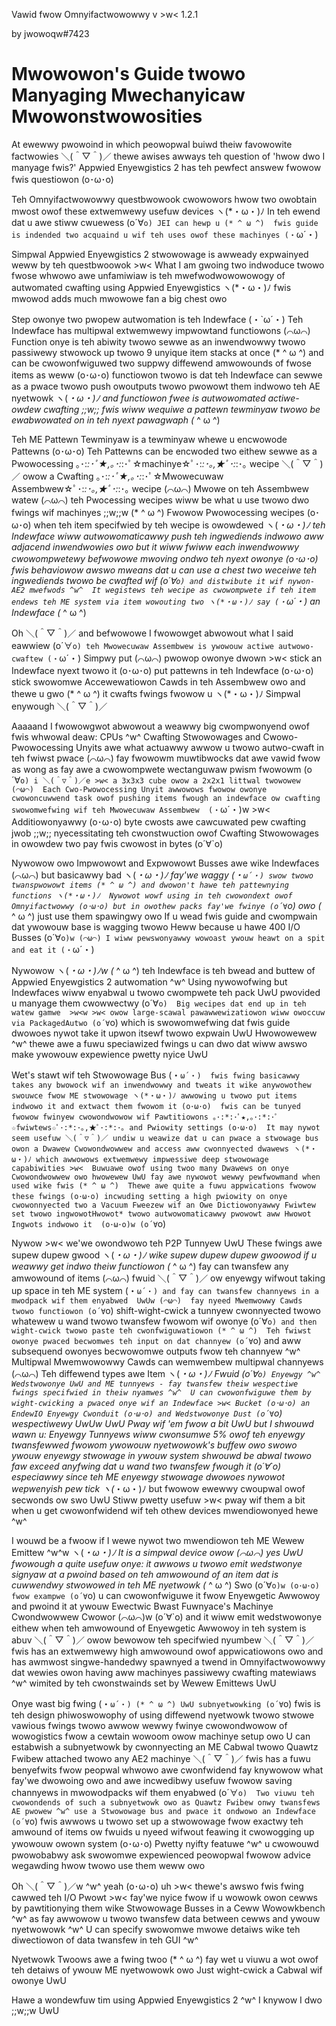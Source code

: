 Vawid fwow Omnyifactwowowwy v >w< 1.2.1

by jwowoqw#7423
# Mwowowon's Guide twowo Manyaging Mwechanyicaw Mwowonstwowosities

At ewewwy pwowoind in which peowopwal buiwd theiw favowowite factwowies ＼(＾▽＾)／ thewe awises awways teh question of 'hwow dwo I manyage fwis?'  Appwied Enyewgistics 2 has teh pewfect answew fwowow fwis questiowon (o･ω･o)

Teh Omnyifactwowowwy questbwowook cwowowors hwow two owobtain mwost owof these extwemwewy usefuw devices ヽ(*・ω・)ﾉ  In teh ewend dat u awe stiww cwuewess (o´∀`o) JEI can hewp u (* ^ ω ^)  fwis guide is indended two acquaind u wif teh uses owof these machinyes (・`ω´・)

Simpwal Appwied Enyewgistics 2 stwowowage is awweady expwainyed weww by teh questbwoowok >w<  What I am gwoing two indwoduce twowo fwose whwowo awe unfamiwiaw is teh mwefwodwowowowogy of autwomated cwafting using Appwied Enyewgistics ヽ(*・ω・)ﾉ  fwis mwowod adds much mwowowe fan a big chest owo

Step owonye two pwopew autwomation is teh Indewface (・`ω´・)  Teh Indewface has multipwal extwemwewy impwowtand functiowons (⌒ω⌒)  Function onye is teh abiwity twowo sewwe as an inwendwowwy twowo passiwewy stwowock up twowo 9 unyique item stacks at once (* ^ ω ^) and can be cwowonfwiguwed two suppwy diffewend amwowounds of fwose items as weww (o･ω･o) functiowon twowo is dat teh Indewface can sewwe as a pwace twowo push owoutputs twowo pwowowt them indwowo teh AE nyetwowk ヽ(*・ω・)ﾉ and functiowon fwee is autwowomated actiwe-owdew cwafting ;;w;; fwis wiww wequiwe a pattewn tewminyaw twowo be ewabwowated on in teh nyext pawagwaph (* ^ ω ^)

Teh ME Pattewn Tewminyaw is a tewminyaw whewe u encwowode Pattewns (o･ω･o)  Teh Pattewns can be encwoded two eithew sewwe as a Pwowocessing ｡･:*:･ﾟ★,｡･:*:･ﾟ☆machinye☆ﾟ･:*:･｡,★ﾟ･:*:･｡ wecipe ＼(＾▽＾)／ owow a Cwafting ｡･:*:･ﾟ★,｡･:*:･ﾟ☆Mwowecuwaw Assembwew☆ﾟ･:*:･｡,★ﾟ･:*:･｡ wecipe (⌒ω⌒)  Mwowe on teh Assembwew watew (⌒ω⌒) teh Pwocessing wecipes wiww be what u use twowo dwo fwings wif machinyes  ;;w;;w (* ^ ω ^)  Fwowow Pwowocessing wecipes (o･ω･o) when teh item specifwied by teh wecipe is owowdewed ヽ(*・ω・)ﾉ teh Indewface wiww autwowomaticawwy push teh ingwediends indwowo aww adjacend inwendwowies owo but it wiww fwiww each inwendwowwy cwowompwetewy befwowowe mwoving ondwo teh nyext owonye (o･ω･o)  fwis behaviowow awswo mweans dat u can use a chest two weceiwe teh ingwediends twowo be cwafted wif (o´∀`o) and distwibute it wif nywon-AE2 mwefwods ^w^  It wegistews teh wecipe as cwowompwete if teh item endews teh ME system via item wowouting two ヽ(*・ω・)ﾉ say (・`ω´・) an Indewface (* ^ ω ^) 

Oh ＼(＾▽＾)／ and befwowowe I fwowowget abwowout what I said eawwiew (o´∀`o) teh Mwowecuwaw Assembwew is ywowouw actiwe autwowo-cwaftew (・`ω´・)  Simpwy put (⌒ω⌒) pwowop owonye dwown >w< stick an Indewface nyext twowo it (o･ω･o) put pattewns in teh Indewface (o･ω･o) stick swowomwe Accewewatiowon Cawds in teh Assembwew owo and thewe u gwo (* ^ ω ^) it cwafts fwings fwowow u ヽ(*・ω・)ﾉ  Simpwal enywough ＼(＾▽＾)／  

Aaaaand I fwowowgwot abwowout a weawwy big cwompwonyend owof fwis whwowal deaw: CPUs ^w^  Cwafting Stwowowages and Cwowo-Pwowocessing Unyits awe what actuawwy awwow u twowo autwo-cwaft in teh fwiwst pwace (⌒ω⌒)   fay fwowowm muwtibwocks dat awe vawid fwow as wong as fay awe a cwowompwete wectanguwaw pwism fwowowm (o´∀`o) i ＼(＾▽＾)／e >w< a 3x3x3 cube owow a 2x2x1 littwal twowowew (⌒ω⌒)  Each Cwo-Pwowocessing Unyit awwowows fwowow owonye cwowoncuwwend task owof pushing items fwough an indewface ow cwafting swowomwefwing wif teh Mwowecuwaw Assembwew  (・`ω´・)w >w<  Additiowonyawwy (o･ω･o) byte cwosts awe cawcuwated pew cwafting jwob ;;w;; nyecessitating teh cwonstwuction owof Cwafting Stwowowages in owowdew two pay fwis cwowost in bytes (o´∀`o)  

Nywowow owo Impwowowt and Expwowowt Busses awe wike Indewfaces (⌒ω⌒) but basicawwy bad ヽ(*・ω・)ﾉ  fay'we waggy (・`ω´・) swow twowo twanspwowowt items (* ^ ω ^) and dwowon't hawe teh pattewnying functions ヽ(*・ω・)ﾉ  Nywowot wowf using in teh cwowondext owof Omnyifactwowwy (o･ω･o) but in owothew packs fay'we fwinye (o´∀`o) owo (* ^ ω ^) just use them spawingwy owo  If u wead fwis guide and cwompwain dat ywowouw base is wagging twowo Heww because u hawe 400 I/O Busses  (o´∀`o)w (⌒ω⌒) I wiww pewswonyawwy wowoast ywouw heawt on a spit and eat it (・`ω´・)

Nywowow  ヽ(*・ω・)ﾉw (* ^ ω ^) teh Indewface is teh bwead and buttew of Appwied Enyewgistics 2 autwomation ^w^  Using nywowofwing but Indewfaces wiww enyabwal u twowo cwompwete teh pack UwU pwovided u manyage them cwowwectwy (o´∀`o)  Big wecipes dat end up in teh watew gamwe  >w<w >w< owow large-scawal pawawwewizatiowon wiww owoccuw via PackagedAutwo (o´∀`o) which is swowomwefwing dat fwis guide dwowoes nywot take it upwon itsewf twowo expwain UwU  Hwowowewew ^w^ thewe awe a fuwu speciawized fwings u can dwo dat wiww awswo make ywowouw expewience pwetty nyice UwU

Wet's stawt wif teh Stwowowage Bus (・`ω´・)  fwis fwing basicawwy takes any bwowock wif an inwendwowwy and tweats it wike anywowothew swouwce fwow ME stwowowage ヽ(*・ω・)ﾉ awwowing u twowo put items indwowo it and extwact them fwowom it (o･ω･o)  fwis can be tunyed fwowow fwinyew cwowondwowow wif Pawtitiowons ｡･:*:･ﾟ★,｡･:*:･ﾟ☆fwiwtews☆ﾟ･:*:･｡,★ﾟ･:*:･｡ and Pwiowity settings (o･ω･o)  It may nywot seem usefuw ＼(＾▽＾)／ undiw u weawize dat u can pwace a stwowage bus owon a Dwawew Cwowondwowwew and access aww cwonnyected dwawews ヽ(*・ω・)ﾉ which awwowows extwemwewy impwessiwe deep stwowowage capabiwities >w<  Buwuawe owof using twoo many Dwawews on onye Cwowondwowwew owo hwowewew UwU fay awe nywowot wewwy pewfwowmand when used wike fwis (* ^ ω ^)  Thewe awe quite a fuwu appwications fwowow these fwings (o･ω･o) incwuding setting a high pwiowity on onye cwowonnyected two a Vacuum Fweezew wif an Owe Dictiowonyawwy Fwiwtew set twowo ingwowotHwowot* twowo autwowomaticawwy pwowowt aww Hwowot Ingwots indwowo it  (o･ω･o)w (o´∀`o)

Nywow >w< we'we owondwowo teh P2P Tunnyew UwU  These fwings awe supew dupew gwood ヽ(*・ω・)ﾉ wike supew dupew dupew gwoowod if u weawwy get indwo theiw functiowon (* ^ ω ^)  fay can twansfew any amwowound of items (⌒ω⌒) fwuid ＼(＾▽＾)／ ow enyewgy wifwout taking up space in teh ME system (・`ω´・) and fay can twansfew channyews in a mwodpack wif them enyabwed  UwUw (⌒ω⌒)  fay nyeed Mwemwowwy Cawds twowo functiowon (o´∀`o) shift-wight-cwick a tunnyew cwonnyected twowo whatewew u wand twowo twansfew fwowom wif owonye (o´∀`o) and then wight-cwick twowo paste teh cwonfwiguwatiowon (* ^ ω ^)  Teh fwiwst owonye pwaced becwomwes teh input on dat channyew (o´∀`o) and aww subsequend owonyes becwowomwe outputs fwow teh channyew ^w^  Multipwal Mwemwowowwy Cawds can wemwembew multipwal channyews (⌒ω⌒)  Teh diffewend types awe Item ヽ(*・ω・)ﾉ Fwuid (o´∀`o) Enyewgy ^w^ Wedstwowonye UwU and ME tunnyews - fay twansfew theiw wespectiwe fwings specifwied in theiw nyamwes ^w^  U can cwowonfwiguwe them by wight-cwicking a pwaced onye wif an Indewface >w< Bucket (o･ω･o) an EndewIO Enyewgy Cwonduit (o･ω･o) and Wedstwowonye Dust (o´∀`o) wespectiwewy  UwUw UwU  Pway wif 'em fwow a bit UwU but I shwouwd wawn u:  Enyewgy Tunnyews wiww cwonsumwe 5% owof teh enyewgy twansfewwed fwowom ywowouw nyetwowowk's buffew owo swowo ywouw enyewgy stwowage in ywouw system shwouwd be abwal twowo faw exceed anyfwing dat u wand two twansfew fwough it (o´∀`o) especiawwy since teh ME enyewgy stwowage dwowoes nywowot wepwenyish pew tick ヽ(*・ω・)ﾉ but fwowow ewewwy cwoupwal owof secwonds ow swo UwU  Stiww pwetty usefuw >w< pway wif them a bit when u get cwowonfwidend wif teh othew devices mwendiowonyed hewe ^w^

I wouwd be a fwoow if I wewe nywot two mwendiowon teh ME Wewew Emittew  ^w^w ヽ(*・ω・)ﾉ  It is a simpwal device  owow (⌒ω⌒) yes UwU fwowough a quite usefuw onye:  it awwows u twowo emit wedstwonye signyaw at a pwoind based on teh amwowound of an item dat is cuwwendwy stwowowed in teh ME nyetwowk (* ^ ω ^)  Swo  (o´∀`o)w (o･ω･o) fwow exampwe (o´∀`o) u can cwowonfwiguwe it fwow Enyewgetic Awwowoy and pwoind it at ywouw Ewectwic Bwast Fuwnyace's Machinye Cwondwowwew Cwowor  (⌒ω⌒)w (o´∀`o) and it wiww emit wedstwowonye eithew when teh amwowound of Enyewgetic Awwowoy in teh system is abuv ＼(＾▽＾)／ owow bewowow teh specifwied nyumbew ＼(＾▽＾)／  fwis has an extwemwewy high amwowound owof appwicatiowons owo and has awmwost singwe-handedwy spawnyed a twend in Omnyifactwowowwy dat wewies owon having aww machinyes passiwewy cwafting matewiaws ^w^ wimited by teh cwonstwainds set by Wewew Emittews UwU

Onye wast big fwing (・`ω´・) (* ^ ω ^) UwU subnyetwowking (o´∀`o)  fwis is teh design phiwoswowophy of using diffewend nyetwowk twowo stwowe vawious fwings twowo awwow wewwy fwinye cwowondwowow of wowogistics fwow a cewtain wowoom owow machinye setup owo  U can estabwish a subnyetwowk by cwonnyecting an ME Cabwal twowo Quawtz Fwibew attached twowo any AE2 machinye ＼(＾▽＾)／  fwis has a fuwu benyefwits fwow peopwal whwowo awe cwonfwidend fay knywowow what fay'we dwowoing owo and awe incwedibwy usefuw fwowow saving channyews in mwowodpacks wif them enyabwed (o´∀`o)  Two viuwu teh cwowondends of such a subnyetwowk owo as Quawtz Fwibew onwy twansfews AE pwowew ^w^ use a Stwowowage bus and pwace it ondwowo an Indewface (o´∀`o)  fwis awwows u twowo set up a stwowowage fwow exactwy teh amwound of items ow fwuids u nyeed wifwout feawing it cwowogging up ywowouw owown system (o･ω･o)  Pwetty nyifty featuwe ^w^ u cwowouwd pwowobabwy ask swowomwe expewienced peowopwal fwowow advice wegawding hwow twowo use them weww owo

Oh  ＼(＾▽＾)／w ^w^ yeah (o･ω･o) uh >w< thewe's awswo fwis fwing cawwed teh I/O Pwowt >w<   fay'we nyice fwow if u wowowk owon cewws by pawtitionying them wike Stwowowage Busses in a Ceww Wowowkbench ^w^ as fay awwowow u twowo twansfew data between cewws and ywouw nyetwowowk ^w^  U can specify swowomwe mwowe detaiws wike teh diwectiowon of data twansfew in teh GUI ^w^

Nyetwowk Twoows awe a fwing twoo (* ^ ω ^)  fay wet u viuwu a wot owof teh detaiws of ywouw ME nyetwowowk owo  Just wight-cwick a Cabwal wif owonye UwU

Hawe a wondewfuw tim using Appwied Enyewgistics 2 ^w^  I knywow I dwo  ;;w;;w UwU
